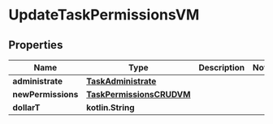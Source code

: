 
# UpdateTaskPermissionsVM

## Properties
Name | Type | Description | Notes
------------ | ------------- | ------------- | -------------
**administrate** | [**TaskAdministrate**](TaskAdministrate.md) |  | 
**newPermissions** | [**TaskPermissionsCRUDVM**](TaskPermissionsCRUDVM.md) |  | 
**dollarT** | **kotlin.String** |  | 



